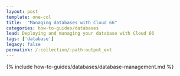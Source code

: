 ```yaml
---
layout: post
template: one-col
title:  "Managing databases with Cloud 66"
categories: how-to-guides/databases
lead: Deploying and managing your database with Cloud 66
tags: ['database']
legacy: false
permalink: /:collection/:path:output_ext
---
```


{% include how-to-guides/databases/database-management.md %}
